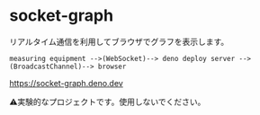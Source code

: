 # socket-graph

リアルタイム通信を利用してブラウザでグラフを表示します。

```
measuring equipment -->(WebSocket)--> deno deploy server -->(BroadcastChannel)--> browser
```

https://socket-graph.deno.dev

⚠️実験的なプロジェクトです。使用しないでください。
